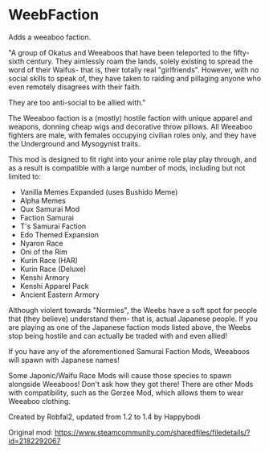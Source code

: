 # WeebFaction
Adds a weeaboo faction.

"A group of Okatus and Weeaboos that have been teleported to the fifty-sixth century. They aimlessly roam the lands, solely existing to spread the word of their Waifus- that is, their totally real "girlfriends". However, with no social skills to speak of, they have taken to raiding and pillaging anyone who even remotely disagrees with their faith.

They are too anti-social to be allied with."

The Weeaboo faction is a (mostly) hostile faction with unique apparel and weapons, donning cheap wigs and decorative throw pillows. All Weeaboo fighters are male, with females occupying civilian roles only, and they have the Underground and Mysogynist traits.

This mod is designed to fit right into your anime role play play through, and as a result is compatible with a large number of mods, including but not limited to:

* Vanilla Memes Expanded (uses Bushido Meme)
* Alpha Memes
* Qux Samurai Mod
* Faction Samurai
* T's Samurai Faction
* Edo Themed Expansion
* Nyaron Race
* Oni of the Rim
* Kurin Race (HAR)
* Kurin Race (Deluxe)
* Kenshi Armory
* Kenshi Apparel Pack
* Ancient Eastern Armory

Although violent towards "Normies", the Weebs have a soft spot for people that (they believe) understand them- that is, actual Japanese people. If you are playing as one of the Japanese faction mods listed above, the Weebs stop being hostile and can actually be traded with and even allied!

If you have any of the aforementioned Samurai Faction Mods, Weeaboos will spawn with Japanese names!

Some Japonic/Waifu Race Mods will cause those species to spawn alongside Weeaboos! Don't ask how they got there! There are other Mods with compatibility, such as the Gerzee Mod, which allows them to wear Weeaboo clothing.


Created by Robfal2, updated from 1.2 to 1.4 by Happybodi

Original mod: https://www.steamcommunity.com/sharedfiles/filedetails/?id=2182292067

